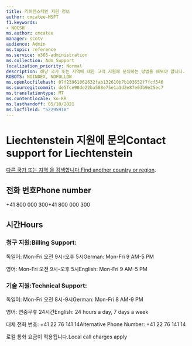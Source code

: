 ```yaml
---
title: 리히텐스테인 지원 정보
author: cmcatee-MSFT
f1.keywords:
- NOCSH
ms.author: cmcatee
manager: scotv
audience: Admin
ms.topic: reference
ms.service: o365-administration
ms.collection: Adm_Support
localization_priority: Normal
description: 해당 국가 또는 지역에 대한 고객 지원에 문의하는 방법을 배워야 합니다.
ROBOTS: NOINDEX, NOFOLLOW
ms.openlocfilehash: 07f23961062632fab132610b7b103652f7fcf546
ms.sourcegitcommit: de5fce90de22ba588e75e1a1d2e87e03b9e25ec7
ms.translationtype: MT
ms.contentlocale: ko-KR
ms.lasthandoff: 05/10/2021
ms.locfileid: "52295918"
---
```

# <a name="contact-support-for-liechtenstein"></a><span data-ttu-id="ffaa7-103">Liechtenstein 지원에 문의</span><span class="sxs-lookup"><span data-stu-id="ffaa7-103">Contact support for Liechtenstein</span></span>

<span data-ttu-id="ffaa7-104">[다른 국가 또는 지역 을 검색합니다.](../../business-video/get-help-support.md)</span><span class="sxs-lookup"><span data-stu-id="ffaa7-104">[Find another country or region](../../business-video/get-help-support.md).</span></span>

## <a name="phone-number"></a><span data-ttu-id="ffaa7-105">전화 번호</span><span class="sxs-lookup"><span data-stu-id="ffaa7-105">Phone number</span></span>
<span data-ttu-id="ffaa7-106">+41 800 000 300</span><span class="sxs-lookup"><span data-stu-id="ffaa7-106">+41 800 000 300</span></span>

## <a name="hours"></a><span data-ttu-id="ffaa7-107">시간</span><span class="sxs-lookup"><span data-stu-id="ffaa7-107">Hours</span></span>
### <a name="billing-support"></a><span data-ttu-id="ffaa7-108">청구 지원:</span><span class="sxs-lookup"><span data-stu-id="ffaa7-108">Billing Support:</span></span>

<span data-ttu-id="ffaa7-109">독일어: Mon-Fri 오전 9시-오후 5시</span><span class="sxs-lookup"><span data-stu-id="ffaa7-109">German: Mon-Fri 9 AM-5 PM</span></span>

<span data-ttu-id="ffaa7-110">영어: Mon-Fri 오전 9시-오후 5시</span><span class="sxs-lookup"><span data-stu-id="ffaa7-110">English: Mon-Fri 9 AM-5 PM</span></span>

### <a name="technical-support"></a><span data-ttu-id="ffaa7-111">기술 지원:</span><span class="sxs-lookup"><span data-stu-id="ffaa7-111">Technical Support:</span></span>

<span data-ttu-id="ffaa7-112">독일어: Mon-Fri 오전 8시-9시</span><span class="sxs-lookup"><span data-stu-id="ffaa7-112">German: Mon-Fri 8 AM-9 PM</span></span>

<span data-ttu-id="ffaa7-113">영어: 연중무휴 24시간</span><span class="sxs-lookup"><span data-stu-id="ffaa7-113">English: 24 hours a day, 7 days a week</span></span>

<span data-ttu-id="ffaa7-114">대체 전화 번호: +41 22 76 141 14</span><span class="sxs-lookup"><span data-stu-id="ffaa7-114">Alternative Phone Number: +41 22 76 141 14</span></span>

<span data-ttu-id="ffaa7-115">로컬 통화 요금이 적용됩니다.</span><span class="sxs-lookup"><span data-stu-id="ffaa7-115">Local call charges apply</span></span>
